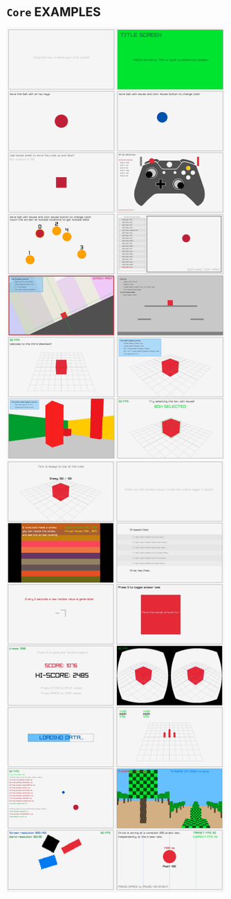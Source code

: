 
# `Core` EXAMPLES

![Examples Part 1](./examples-core-1.png)
![Examples Part 2](./examples-core-2.png)